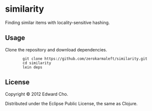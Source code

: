 # similarity

Finding similar items with locality-sensitive hashing.

## Usage

[Install Leiningen]:https://github.com/technomancy/leiningen#installation

Clone the repository and download dependencies.
```
        git clone https://github.com/zerokarmaleft/similarity.git
        cd similarity
        lein deps
```

## License

Copyright © 2012 Edward Cho.

Distributed under the Eclipse Public License, the same as Clojure.
